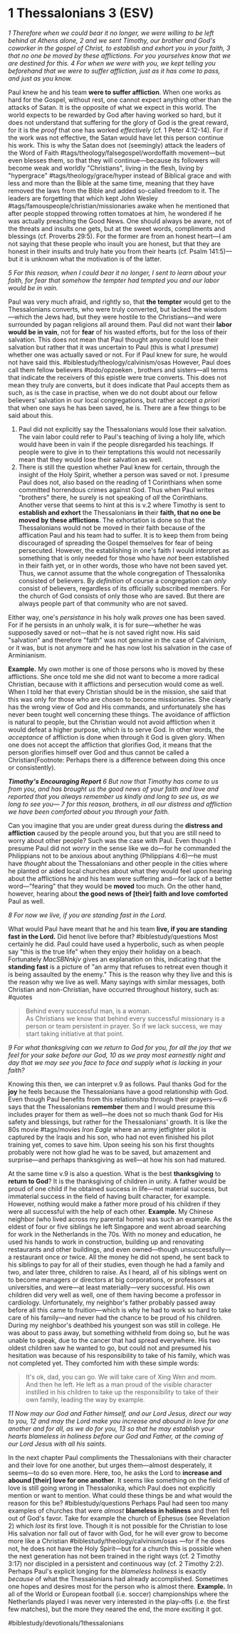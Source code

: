 # 1 Thessalonians 3 (ESV) 
*1 Therefore when we could bear it no longer, we were willing to be left behind at Athens alone, 2 and we sent Timothy, our brother and God's coworker in the gospel of Christ, to establish and exhort you in your faith, 3 that no one be moved by these afflictions. For you yourselves know that we are destined for this. 4 For when we were with you, we kept telling you beforehand that we were to suffer affliction, just as it has come to pass, and just as you know.*

Paul knew he and his team **were to suffer affliction**. When one works as hard for the Gospel, without rest, one cannot expect anything other than the attacks of Satan. It is the opposite of what we expect in this world. The world expects to be rewarded by God after having worked so hard, but it does not understand that suffering for the glory of God is the great reward, for it is the *proof* that one has worked *effectively* (cf. 1 Peter 4:12-14). For if the work was not effective, the Satan would have let this person continue his work. This is why the Satan does not (seemingly) attack the leaders of the Word of Faith #tags/theology/falsegospel/wordoffaith movement—but even blesses them, so that they will continue—because its followers will become weak and worldly "Christians", living in the flesh, living by "hypergrace" #tags/theology/grace/hyper instead of Biblical grace and with less and more than the Bible at the same time, meaning that they have removed the laws from the Bible and added so-called freedom to it.
The leaders are forgetting that which kept John Wesley #tags/famouspeople/christian/missionaries awake when he mentioned that after people stopped throwing rotten tomatoes at him, he wondered if he was actually preaching the Good News. One should always be aware, not of the threats and insults one gets, but at the sweet words, compliments and blessings (cf. Proverbs 29:5). For the former are from an honest heart—I am not saying that these people who insult you are honest, but that they are honest in their insults and truly hate you from their hearts (cf. Psalm 141:5)—but it is unknown what the motivation is of the latter. 

*5 For this reason, when I could bear it no longer, I sent to learn about your faith, for fear that somehow the tempter had tempted you and our labor would be in vain.*

Paul was very much afraid, and rightly so, that **the tempter** would get to the Thessalonians converts, who were truly converted, but lacked the wisdom—which the Jews had, but they were hostile to the Christians—and were surrounded by pagan religions all around them. Paul did not want their **labor would be in vain**, not for **fear** of his wasted efforts, but for the loss of their salvation. This does not mean that Paul thought anyone could lose their salvation but rather that it was uncertain to Paul (this is what I *presume*) whether one was actually saved or not. For if Paul knew for sure, he would not have said this. #biblestudy/theology/calvinism/osas However, Paul does call them fellow believers #todo/opzoeken , brothers and sisters—all terms that indicate the receivers of this epistle were true converts. This does not mean they truly are converts, but it does indicate that Paul accepts them as such, as is the case in practise, when we do not doubt about our fellow believers' salvation in our local congregations, but rather accept *a priori* that when one says he has been saved, he is. 
There are a few things to be said about this. 
1. Paul did not explicitly say the Thessalonians would lose their salvation. The vain labor could refer to Paul's teaching of living a holy life, which would have been in vain if the people disregarded his teachings. If people were to give in to their temptations this would not necessarily mean that they would lose their salvation as well. 
2. There is still the question whether Paul knew for certain, through the insight of the Holy Spirit, whether a person was saved or not. I presume Paul does not, also based on the reading of 1 Corinthians when some committed horrendous crimes against God. Thus when Paul writes "brothers" there, he surely is not speaking of *all* the Corinthians. 
Another verse that seems to hint at this is v.2 where Timothy is sent to **establish and exhort** the Thessalonians **in** their **faith, that no one be moved by these afflictions**. The exhortation is done so that the Thessalonians would not be moved in their faith because of the afflication Paul and his team had to suffer. It is to keep them from being discouraged of spreading the Gospel themselves for fear of being persecuted. However, the establishing in one's faith I would interpret as something that is only needed for those who have *not* been established in their faith yet, or in other words, those who have not been saved yet. Thus, we cannot assume that the whole congregation of Thessalonika consisted of believers. 
By *definition* of course a congregation can *only* consist of believers, regardless of its officially subscribed members. For the church of God consists of only those who are saved. But there are always people part of that community who are not saved.

Either way, one's *persistance* in his holy walk *proves* one has been saved. For if he persists in an unholy walk, it is for sure—whether he was supposedly saved or not—that he is not saved right now. His said "salvation" and therefore "faith" was not genuine in the case of Calvinism, or it was, but is not anymore and he has now lost his salvation in the case of Arminianism.

**Example.** My own mother is one of those persons who is moved by these afflictions. She once told me she did not want to become a more radical Christian, because with it afflictions and persecution would come as well. When I told her that every Christian should be in the mission, she said that this was only for those who are chosen to become missionaries. She clearly has the wrong view of God and His commands, and unfortunately she has never been tought well concerning these things.
The avoidance of affliction is natural to people, but the Christian would not avoid affliction when it would defeat a higher purpose, which is to serve God. In other words, the *acceptance* of affliction is done when through it God is given glory. When one does not accept the affliction that glorifies God, it means that the person glorifies himself over God and thus cannot be called a Christian(Footnote: Perhaps there is a difference between doing this once or consistently). 

***Timothy's Encouraging Report***
*6 But now that Timothy has come to us from you, and has brought us the good news of your faith and love and reported that you always remember us kindly and long to see us, as we long to see you— 7 for this reason, brothers, in all our distress and affliction we have been comforted about you through your faith.*

Can you imagine that you are under great duress during the **distress and affliction** caused by the people around you, but that you are still need to worry about other people? Such was the case with Paul. Even though I presume Paul did not *worry* in the sense like we do—for he commanded the Philippians not to be anxious about anything (Philippians 4:6)—he must have *thought* about the Thessalonians and other people in the cities where he planted or aided local churches about what they would feel upon hearing about the afflictions he and his team were suffering and—for lack of a better word—"fearing" that they would be **moved** too much. On the other hand, however, hearing about **the good news of [their] faith and love** **comforted** Paul as well. 

*8 For now we live, if you are standing fast in the Lord.*

What would Paul have meant that he and his team **live, if you are standing fast in the Lord.** Did henot live before that? #biblestudy/questions Most certainly he did. Paul could have used a hyperbolic, such as when people say "this is the true life" when they enjoy their holiday on a beach. 
Fortunately *MacSBNnkjv* gives an explanation on this, indicating that the **standing fast** is a picture of "an army that refuses to retreat even though it is being assaulted by the enemy." This is the reason why they live and this is the reason why we live as well. Many sayings with similar messages, both Christian and non-Christian, have occurred throughout history, such as: #quotes
> Behind every successful man, is a woman.   
As Christians we know that behind every successful missionary is a person or team persistent in prayer. So if we lack success, we may start taking initiative at that point. 

*9 For what thanksgiving can we return to God for you, for all the joy that we feel for your sake before our God, 10 as we pray most earnestly night and day that we may see you face to face and supply what is lacking in your faith?*

Knowing this then, we can interpret v.9 as follows. Paul thanks God for the **joy** he feels because the Thessalonians have a good relationship with God. Even though Paul benefits from this relationship through their prayers—v.6 says that the Thessalonians **remember** them and I would presume this includes prayer for them as well—he does not so much thank God for His safety and blessings, but rather for the Thessalonians' growth. 
It is like the 80s movie #tags/movies *Iron Eagle* where an army jetfighter pilot is captured by the Iraqis and his son, who had not even finished his pilot training yet, comes to save him. Upon seeing his son his first thoughts probably were not how glad he was to be saved, but amazement and surprise—and perhaps thanksgiving as well—at how his son had matured. 

At the same time v.9 is also a question. What is the best **thanksgiving** to **return to God**? It is the thanksgiving of children in unity. A father would be proud of one child if he obtained success in life—not material success, but immaterial success in the field of having built character, for example. However, nothing would make a father more proud of his children if they were all successful with the help of each other. 
**Example.** My Chinese neighbor (who lived across my parental home) was such an example. As the eldest of four or five siblings he left Singapore and went abroad searching for work in the Netherlands in the 70s. With no money and education, he used his hands to work in construction, building up and renovating restaurants and other buildings, and even owned—though unsuccessfully—a restaurant once or twice. All the money he did not spend, he sent back to his siblings to pay for all of their studies, even though he had a family and two, and later three, children to raise. 
As I heard, all of his siblings went on to become managers or directors at big corporations, or professors at universities, and were—at least materially—very successful. His own children did very well as well, one of them having become a professor in cardiology. 
Unfortunately, my neighbor's father probably passed away before all this came to fruition—which is why he had to work so hard to take care of his family—and never had the chance to be proud of his children. 
During my neighbor's deathbed his youngest son was still in college. He was about to pass away, but something withheld from doing so, but he was unable to speak, due to the cancer that had spread everywhere. His two oldest children saw he wanted to go, but could not and presumed his hesitation was because of his responsibility to take of his family, which was not completed yet. They comforted him with these simple words:
> It's ok, dad, you can go. We will take care of Xing Wen and mom.  
And then he left. He left as a man proud of the visible character instilled in his children to take up the responsibility to take of their own family, leading the way by example. 

*11 Now may our God and Father himself, and our Lord Jesus, direct our way to you, 12 and may the Lord make you increase and abound in love for one another and for all, as we do for you, 13 so that he may establish your hearts blameless in holiness before our God and Father, at the coming of our Lord Jesus with all his saints.*

In the next chapter Paul compliments the Thessalonians with their character and their love for one another, but urges them—almost desperately, it seems—to do so even more. Here, too, he asks the Lord to **increase and abound [their] love for one another**. It seems like something on the field of love is still going wrong in Thessalonika, which Paul does not explicitly mention or want to mention. What could these things be and what would the reason for this be? #biblestudy/questions
Perhaps Paul had seen too many examples of churches that were *almost* **blameless in holiness** and then fell out of God's favor. Take for example the church of Ephesus (see Revelation 2) which *lost* its first love. Though it is not possible for the Christian to lose His salvation nor fall out of favor with God, for he will ever grow to become more like a Christian #biblestudy/theology/calvinism/osas —for if he does not, he does not have the Holy Spirit—but for a church this is possible when the next generation has not been trained in the right ways (cf. 2 Timothy 3:17) nor discipled in a persistent and continuous way (cf. 2 Timothy 2:2). 
Perhaps Paul's explicit longing for the *blameless holiness* is exactly *because* of what the Thessalonians had already accomplished. Sometimes one hopes and desires most for the person who is almost there. 
**Example.** In all of the World or European football (i.e. soccer) championships where the Netherlands played I was never very interested in the play-offs (i.e. the first few matches), but the more they neared the end, the more exciting it got. 

#biblestudy/devotionals/1thessalonians
